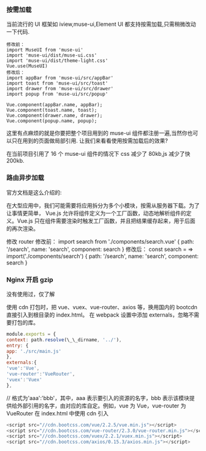 ### 按需加载

当前流行的 UI 框架如 iview,muse-ui,Element UI 都支持按需加载,只需稍微改动一下代码.

```
修改前：
import MuseUI from 'muse-ui'
import 'muse-ui/dist/muse-ui.css'
import 'muse-ui/dist/theme-light.css'
Vue.use(MuseUI)
修改后：
import appBar from 'muse-ui/src/appBar'
import toast from 'muse-ui/src/toast'
import drawer from 'muse-ui/src/drawer'
import popup from 'muse-ui/src/popup'

Vue.component(appBar.name, appBar);
Vue.component(toast.name, toast);
Vue.component(drawer.name, drawer);
Vue.component(popup.name, popup);
```

这里有点麻烦的就是你要把整个项目用到的 muse-ui 组件都注册一遍,当然你也可以只在用到的页面做局部引用.
让我们来看看使用按需加载后的效果?

在当前项目引用了 16 个 muse-ui 组件的情况下 css 减少了 80kb,js 减少了快 200kb.

### 路由异步加载

官方文档是这么介绍的:

在大型应用中，我们可能需要将应用拆分为多个小模块，按需从服务器下载。为了让事情更简单， Vue.js 允许将组件定义为一个工厂函数，动态地解析组件的定义。Vue.js 只在组件需要渲染时触发工厂函数，并且把结果缓存起来，用于后面的再次渲染。

修改 router
修改前：
import search from './components/search.vue'
{
path: '/search',
name: 'search',
component: search
}
修改后：
const search = => import('./components/search')
{
path: '/search',
name: 'search',
component: search
}

### Nginx 开启 gzip

没有使用过，仅了解

使用 cdn
打包时，把 vue、vuex、vue-router、axios 等，换用国内的 bootcdn 直接引入到根目录的 index.html。
在 webpack 设置中添加 externals，忽略不需要打包的库。

```js
module.exports = {
context: path.resolve(\_\_dirname, '../'),
entry: {
app: './src/main.js'
},
externals:{
'vue':'Vue',
'vue-router':'VueRouter',
'vuex':'Vuex'
},
```

// 格式为'aaa':'bbb'，其中，aaa 表示要引入的资源的名字，bbb 表示该模块提供给外部引用的名字，由对应的库自定。例如，vue 为 Vue，vue-router 为 VueRouter
在 index.html 中使用 cdn 引入

```js
<script src="//cdn.bootcss.com/vue/2.2.5/vue.min.js"></script>
<script src="//cdn.bootcss.com/vue-router/2.3.0/vue-router.min.js"></script>
<script src="//cdn.bootcss.com/vuex/2.2.1/vuex.min.js"></script>
<script src="//cdn.bootcss.com/axios/0.15.3/axios.min.js"></script>


```
